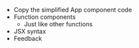 - Copy the simplified App component code
- Function components
    - Just like other functions
- JSX syntax
- Feedback